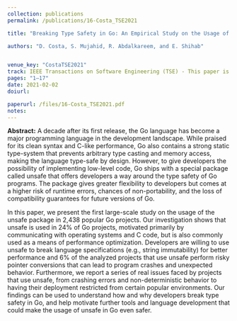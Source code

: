 ```yaml
---
collection: publications
permalink: /publications/16-Costa_TSE2021

title: "Breaking Type Safety in Go: An Empirical Study on the Usage of the unsafe Package"

authors: "D. Costa, S. Mujahid, R. Abdalkareem, and E. Shihab"


venue_key: "CostaTSE2021"
track: IEEE Transactions on Software Engineering (TSE) - This paper is invited to be presented at ICSE 2022 as a Journal First paper.
pages: "1–17"
date: 2021-02-02
doiurl: 

paperurl: /files/16-Costa_TSE2021.pdf
notes:
---
```


**Abstract:** A decade after its first release, the Go language has become a major programming language in the development landscape. While praised for its clean syntax and C-like performance, Go also contains a strong static type-system that prevents arbitrary type casting and memory access, making the language type-safe by design. However, to give developers the possibility of implementing low-level code, Go ships with a special package called unsafe that offers developers a way around the type safety of Go programs. The package gives greater flexibility to developers but comes at a higher risk of runtime errors, chances of non-portability, and the loss of compatibility guarantees for future versions of Go.

In this paper, we present the first large-scale study on the usage of the unsafe package in 2,438 popular Go projects. Our investigation shows that unsafe is used in 24% of Go projects, motivated primarily by communicating with operating systems and C code, but is also commonly used as a means of performance optimization. Developers are willing to use unsafe to break language specifications (e.g., string immutability) for better performance and 6% of the analyzed projects that use unsafe perform risky pointer conversions that can lead to program crashes and unexpected behavior. Furthermore, we report a series of real issues faced by projects that use unsafe, from crashing errors and non-deterministic behavior to having their deployment restricted from certain popular environments. Our findings can be used to understand how and why developers break type safety in Go, and help motivate further tools and language development that could make the usage of unsafe in Go even safer.